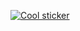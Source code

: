 
[![Cool sticker](https://github-readme-stats.vercel.app/api/top-langs/?username=bluegummi)](https://github.com/anuraghazra/github-readme-stats)
<!--
**BlueGummi/bluegummi** is a ✨ _special_ ✨ repository because its `README.md` (this file) appears on your GitHub profile.

Here are some ideas to get you started:

- 🔭 I’m currently working on ...
- 🌱 I’m currently learning ...
- 👯 I’m looking to collaborate on ...
- 🤔 I’m looking for help with ...
- 💬 Ask me about ...
- 📫 How to reach me: ...
- 😄 Pronouns: ...
- ⚡ Fun fact: ...
-->
